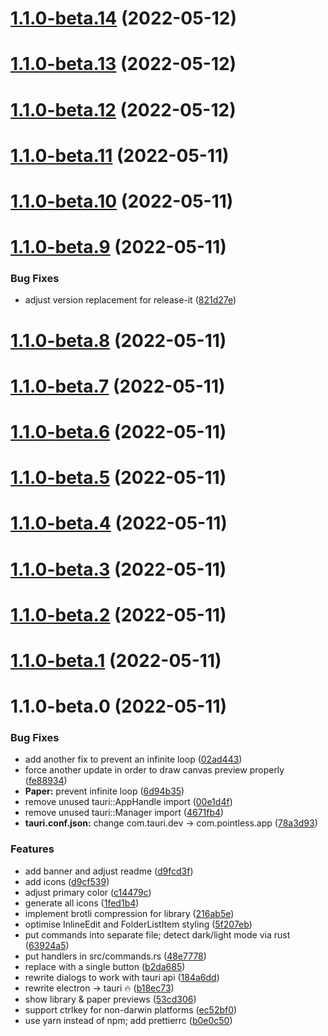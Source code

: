 # [1.1.0-beta.14](https://github.com/kkoomen/pointless/compare/v1.1.0-beta.13...v1.1.0-beta.14) (2022-05-12)

# [1.1.0-beta.13](https://github.com/kkoomen/pointless/compare/v1.1.0-beta.12...v1.1.0-beta.13) (2022-05-12)

# [1.1.0-beta.12](https://github.com/kkoomen/pointless/compare/v1.1.0-beta.11...v1.1.0-beta.12) (2022-05-12)

# [1.1.0-beta.11](https://github.com/kkoomen/pointless/compare/v1.1.0-beta.10...v1.1.0-beta.11) (2022-05-11)

# [1.1.0-beta.10](https://github.com/kkoomen/pointless/compare/v1.1.0-beta.9...v1.1.0-beta.10) (2022-05-11)

# [1.1.0-beta.9](https://github.com/kkoomen/pointless/compare/v1.1.0-beta.8...v1.1.0-beta.9) (2022-05-11)

### Bug Fixes

- adjust version replacement for release-it ([821d27e](https://github.com/kkoomen/pointless/commit/821d27ea5d549ceb933cb01f0efa5a4f6e155467))

# [1.1.0-beta.8](https://github.com/kkoomen/pointless/compare/v1.1.0-beta.7...v1.1.0-beta.8) (2022-05-11)

# [1.1.0-beta.7](https://github.com/kkoomen/pointless/compare/v1.1.0-beta.6...v1.1.0-beta.7) (2022-05-11)

# [1.1.0-beta.6](https://github.com/kkoomen/pointless/compare/v1.1.0-beta.5...v1.1.0-beta.6) (2022-05-11)

# [1.1.0-beta.5](https://github.com/kkoomen/pointless/compare/v1.1.0-beta.4...v1.1.0-beta.5) (2022-05-11)

# [1.1.0-beta.4](https://github.com/kkoomen/pointless/compare/v1.1.0-beta.3...v1.1.0-beta.4) (2022-05-11)

# [1.1.0-beta.3](https://github.com/kkoomen/pointless/compare/v1.1.0-beta.2...v1.1.0-beta.3) (2022-05-11)

# [1.1.0-beta.2](https://github.com/kkoomen/pointless/compare/v1.1.0-beta.1...v1.1.0-beta.2) (2022-05-11)

# [1.1.0-beta.1](https://github.com/kkoomen/pointless/compare/v1.1.0-beta.0...v1.1.0-beta.1) (2022-05-11)

# 1.1.0-beta.0 (2022-05-11)

### Bug Fixes

- add another fix to prevent an infinite loop ([02ad443](https://github.com/kkoomen/pointless/commit/02ad4436ba967909eb4be0c571dc6bd6d21fcba2))
- force another update in order to draw canvas preview properly ([fe88934](https://github.com/kkoomen/pointless/commit/fe88934ba1cf5f729ca1412dd27d70a81cf76785))
- **Paper:** prevent infinite loop ([6d94b35](https://github.com/kkoomen/pointless/commit/6d94b3544a301365d26f7bdd46bae3c41968c708))
- remove unused tauri::AppHandle import ([00e1d4f](https://github.com/kkoomen/pointless/commit/00e1d4fc2b4c3c29c1f11a879fafeaf5415b92bb))
- remove unused tauri::Manager import ([4671fb4](https://github.com/kkoomen/pointless/commit/4671fb425c4515db67020c13cb9f96a476bb66cc))
- **tauri.conf.json:** change com.tauri.dev -> com.pointless.app ([78a3d93](https://github.com/kkoomen/pointless/commit/78a3d93734e08141d91d693b6d7c059c75551fd3))

### Features

- add banner and adjust readme ([d9fcd3f](https://github.com/kkoomen/pointless/commit/d9fcd3fbbbd2a482460873f5bf662a11b6fdcac4))
- add icons ([d9cf539](https://github.com/kkoomen/pointless/commit/d9cf539a853cd54e2215664c95e3c1586aa0fe24))
- adjust primary color ([c14479c](https://github.com/kkoomen/pointless/commit/c14479caf701d390b8f2498f3a7ad78a0f88e972))
- generate all icons ([1fed1b4](https://github.com/kkoomen/pointless/commit/1fed1b4978b2ea903f8661ce17972e521b4b00dc))
- implement brotli compression for library ([216ab5e](https://github.com/kkoomen/pointless/commit/216ab5e32fcba6f064408a8410ef270443f27278))
- optimise InlineEdit and FolderListItem styling ([5f207eb](https://github.com/kkoomen/pointless/commit/5f207ebd0647d4d8e037f4a58fd323305c086d76))
- put commands into separate file; detect dark/light mode via rust ([63924a5](https://github.com/kkoomen/pointless/commit/63924a5f1f96cc3f04f186a96911e9840f5ccaa6))
- put handlers in src/commands.rs ([48e7778](https://github.com/kkoomen/pointless/commit/48e7778ebf729db5cac1357bd132f5d570461812))
- replace with a single button ([b2da685](https://github.com/kkoomen/pointless/commit/b2da6854c83c36ef426c206250c7818c5cd0c50c))
- rewrite dialogs to work with tauri api ([184a6dd](https://github.com/kkoomen/pointless/commit/184a6dd193193b5d19e871652af2729b9e80009c))
- rewrite electron -> tauri :fire: ([b18ec73](https://github.com/kkoomen/pointless/commit/b18ec732ab50d1ed2b0c398aad9673bc6c1f5d6b))
- show library & paper previews ([53cd306](https://github.com/kkoomen/pointless/commit/53cd30600a748017b05f905662c94e1db17c15b9))
- support ctrlkey for non-darwin platforms ([ec52bf0](https://github.com/kkoomen/pointless/commit/ec52bf06ad8e4ef9fa534db35513f0a50df3129e))
- use yarn instead of npm; add prettierrc ([b0e0c50](https://github.com/kkoomen/pointless/commit/b0e0c505c80d06e08e436c61c5e016fab34a067d))
